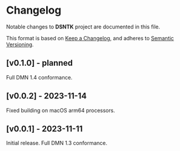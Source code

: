 # Changelog

Notable changes to **DSNTK** project are documented in this file.

This format is based on [Keep a Changelog](https://keepachangelog.com/en/1.0.0/),
and adheres to [Semantic Versioning](https://semver.org/spec/v2.0.0.html).

## [v0.1.0] - planned

Full DMN 1.4 conformance.

## [v0.0.2] - 2023-11-14

Fixed building on macOS arm64 processors.

## [v0.0.1] - 2023-11-11

Initial release. Full DMN 1.3 conformance.
